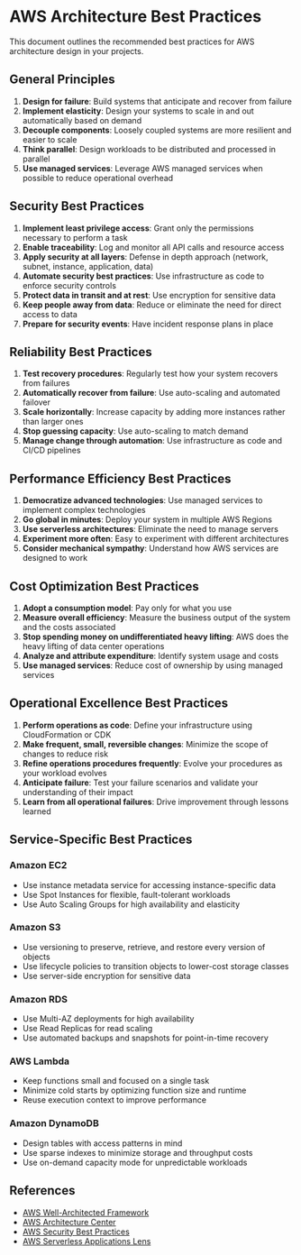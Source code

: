# AWS Architecture Best Practices

This document outlines the recommended best practices for AWS architecture design in your projects.

## General Principles

1. **Design for failure**: Build systems that anticipate and recover from failure
2. **Implement elasticity**: Design your systems to scale in and out automatically based on demand
3. **Decouple components**: Loosely coupled systems are more resilient and easier to scale
4. **Think parallel**: Design workloads to be distributed and processed in parallel
5. **Use managed services**: Leverage AWS managed services when possible to reduce operational overhead

## Security Best Practices

1. **Implement least privilege access**: Grant only the permissions necessary to perform a task
2. **Enable traceability**: Log and monitor all API calls and resource access
3. **Apply security at all layers**: Defense in depth approach (network, subnet, instance, application, data)
4. **Automate security best practices**: Use infrastructure as code to enforce security controls
5. **Protect data in transit and at rest**: Use encryption for sensitive data
6. **Keep people away from data**: Reduce or eliminate the need for direct access to data
7. **Prepare for security events**: Have incident response plans in place

## Reliability Best Practices

1. **Test recovery procedures**: Regularly test how your system recovers from failures
2. **Automatically recover from failure**: Use auto-scaling and automated failover
3. **Scale horizontally**: Increase capacity by adding more instances rather than larger ones
4. **Stop guessing capacity**: Use auto-scaling to match demand
5. **Manage change through automation**: Use infrastructure as code and CI/CD pipelines

## Performance Efficiency Best Practices

1. **Democratize advanced technologies**: Use managed services to implement complex technologies
2. **Go global in minutes**: Deploy your system in multiple AWS Regions
3. **Use serverless architectures**: Eliminate the need to manage servers
4. **Experiment more often**: Easy to experiment with different architectures
5. **Consider mechanical sympathy**: Understand how AWS services are designed to work

## Cost Optimization Best Practices

1. **Adopt a consumption model**: Pay only for what you use
2. **Measure overall efficiency**: Measure the business output of the system and the costs associated
3. **Stop spending money on undifferentiated heavy lifting**: AWS does the heavy lifting of data center operations
4. **Analyze and attribute expenditure**: Identify system usage and costs
5. **Use managed services**: Reduce cost of ownership by using managed services

## Operational Excellence Best Practices

1. **Perform operations as code**: Define your infrastructure using CloudFormation or CDK
2. **Make frequent, small, reversible changes**: Minimize the scope of changes to reduce risk
3. **Refine operations procedures frequently**: Evolve your procedures as your workload evolves
4. **Anticipate failure**: Test your failure scenarios and validate your understanding of their impact
5. **Learn from all operational failures**: Drive improvement through lessons learned

## Service-Specific Best Practices

### Amazon EC2
- Use instance metadata service for accessing instance-specific data
- Use Spot Instances for flexible, fault-tolerant workloads
- Use Auto Scaling Groups for high availability and elasticity

### Amazon S3
- Use versioning to preserve, retrieve, and restore every version of objects
- Use lifecycle policies to transition objects to lower-cost storage classes
- Use server-side encryption for sensitive data

### Amazon RDS
- Use Multi-AZ deployments for high availability
- Use Read Replicas for read scaling
- Use automated backups and snapshots for point-in-time recovery

### AWS Lambda
- Keep functions small and focused on a single task
- Minimize cold starts by optimizing function size and runtime
- Reuse execution context to improve performance

### Amazon DynamoDB
- Design tables with access patterns in mind
- Use sparse indexes to minimize storage and throughput costs
- Use on-demand capacity mode for unpredictable workloads

## References

- [AWS Well-Architected Framework](https://aws.amazon.com/architecture/well-architected/)
- [AWS Architecture Center](https://aws.amazon.com/architecture/)
- [AWS Security Best Practices](https://aws.amazon.com/architecture/security-identity-compliance/)
- [AWS Serverless Applications Lens](https://docs.aws.amazon.com/wellarchitected/latest/serverless-applications-lens/welcome.html)